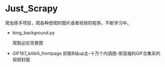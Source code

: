 # Just_Scrapy

爬虫练手项目，爬各种想爬的图片或者视频的程序。不断学习中。

* bing_background.py

  爬取必应背景图

* GIF167_bilibili_frontpage
  抓取B站up主-十万个内涵图-邪恶福利GIF合集系列视频封面


